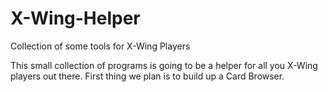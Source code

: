 # X-Wing-Helper
Collection of some tools for X-Wing Players

This small collection of programs is going to be a helper for all you X-Wing players out there. First thing we plan is to build up a Card Browser. 
